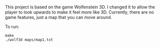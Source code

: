 This project is based on the game Wolfenstein 3D.
I changed it to allow the player to look upwards to make it feel more like 3D.
Currently, there are no game features, just a map that you can move around.

To run:
```
make
./wolf3d maps/map1.txt
```
